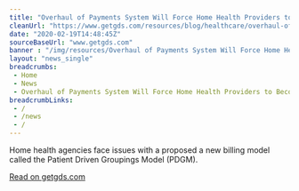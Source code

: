 ```yaml
--- 
title: "Overhaul of Payments System Will Force Home Health Providers to Become More Efficient"
cleanUrl: "https://www.getgds.com/resources/blog/healthcare/overhaul-of-payments-system-will-force-home-health-providers-to-become-more-efficient"
date: "2020-02-19T14:48:45Z"
sourceBaseUrl: "www.getgds.com"
banner : "/img/resources/Overhaul of Payments System Will Force Home Health Providers to Become More Efficient.png"
layout: "news_single"
breadcrumbs:
 - Home
 - News
 - Overhaul of Payments System Will Force Home Health Providers to Become More Efficient
breadcrumbLinks:
 - / 
 - /news
 - / 
---
```

Home health agencies face issues with a proposed a new billing model called the Patient Driven Groupings Model (PDGM).  
  
[Read on getgds.com](https://www.getgds.com/resources/blog/healthcare/overhaul-of-payments-system-will-force-home-health-providers-to-become-more-efficient)
